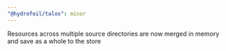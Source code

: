 ```yaml
---
"@hydrofoil/talos": minor
---
```


Resources across multiple source directories are now merged in memory and save as a whole to the store
